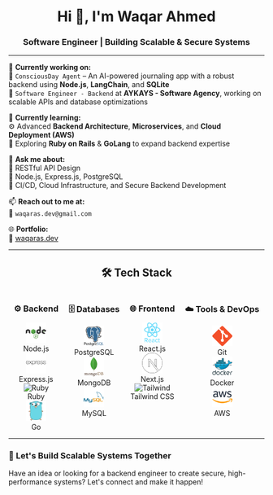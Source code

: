 <h1 align="center">Hi 👋, I'm Waqar Ahmed</h1>
<h3 align="center">Software Engineer | Building Scalable & Secure Systems</h3>

---

🔭 **Currently working on:**  
🚀 `ConsciousDay Agent` – An AI-powered journaling app with a robust backend using **Node.js**, **LangChain**, and **SQLite**  
💼 `Software Engineer - Backend` at **AYKAYS - Software Agency**, working on scalable APIs and database optimizations  

🌱 **Currently learning:**  
⚙️ Advanced **Backend Architecture**, **Microservices**, and **Cloud Deployment (AWS)**  
📌 Exploring **Ruby on Rails** & **GoLang** to expand backend expertise  

💬 **Ask me about:**  
🔹 RESTful API Design  
🔹 Node.js, Express.js, PostgreSQL  
🔹 CI/CD, Cloud Infrastructure, and Secure Backend Development  

📫 **Reach out to me at:**  
📧 `waqaras.dev@gmail.com`  

🌐 **Portfolio:**  
🔗 [waqaras.dev](https://waqaras.dev)  

---

<h2 align="center">🛠️ Tech Stack</h2>

<div align="center" style="display: flex; flex-wrap: wrap; justify-content: center; gap: 20px;">

<!-- Backend -->
<div>
  <h3>⚙️ Backend</h3>
  <img src="https://raw.githubusercontent.com/devicons/devicon/master/icons/nodejs/nodejs-original-wordmark.svg" width="40" alt="Node.js"/><br/>Node.js<br/>
  <img src="https://raw.githubusercontent.com/devicons/devicon/master/icons/express/express-original-wordmark.svg" width="40" alt="Express"/><br/>Express.js<br/>
  <img src="https://www.vectorlogo.zone/logos/ruby-lang/ruby-lang-icon.svg" width="40" alt="Ruby"/><br/>Ruby<br/>
  <img src="https://raw.githubusercontent.com/devicons/devicon/master/icons/go/go-original.svg" width="40" alt="Go"/><br/>Go
</div>

<!-- Databases -->
<div>
  <h3>🗄️ Databases</h3>
  <img src="https://raw.githubusercontent.com/devicons/devicon/master/icons/postgresql/postgresql-original-wordmark.svg" width="40" alt="PostgreSQL"/><br/>PostgreSQL<br/>
  <img src="https://raw.githubusercontent.com/devicons/devicon/master/icons/mongodb/mongodb-original-wordmark.svg" width="40" alt="MongoDB"/><br/>MongoDB<br/>
  <img src="https://raw.githubusercontent.com/devicons/devicon/master/icons/mysql/mysql-original-wordmark.svg" width="40" alt="MySQL"/><br/>MySQL
</div>

<!-- Frontend -->
<div>
  <h3>🌐 Frontend</h3>
  <img src="https://raw.githubusercontent.com/devicons/devicon/master/icons/react/react-original-wordmark.svg" width="40" alt="React"/><br/>React.js<br/>
  <img src="https://raw.githubusercontent.com/devicons/devicon/master/icons/nextjs/nextjs-line.svg" width="40" alt="Next.js"/><br/>Next.js<br/>
  <img src="https://www.vectorlogo.zone/logos/tailwindcss/tailwindcss-icon.svg" width="40" alt="Tailwind"/><br/>Tailwind CSS
</div>

<!-- Tools & DevOps -->
<div>
  <h3>☁️ Tools & DevOps</h3>
  <img src="https://raw.githubusercontent.com/devicons/devicon/master/icons/git/git-original.svg" width="40" alt="Git"/><br/>Git<br/>
  <img src="https://raw.githubusercontent.com/devicons/devicon/master/icons/docker/docker-original-wordmark.svg" width="40" alt="Docker"/><br/>Docker<br/>
  <img src="https://raw.githubusercontent.com/devicons/devicon/master/icons/amazonwebservices/amazonwebservices-original-wordmark.svg" width="40" alt="AWS"/><br/>AWS
</div>

</div>

---

### 🚀 Let's Build Scalable Systems Together
Have an idea or looking for a backend engineer to create secure, high-performance systems? Let's connect and make it happen!
